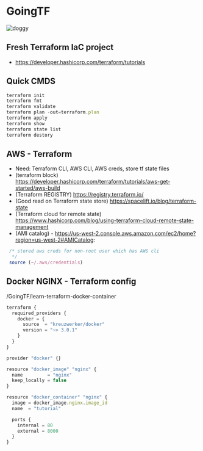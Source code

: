 # GoingTF
<img src="https://image.ibb.co/bEF0B7/doggy.gif" alt="doggy" border="0">

## Fresh Terraform IaC project
- https://developer.hashicorp.com/terraform/tutorials

## Quick CMDS
```TypeScript
terraform init
terraform fmt
terraform validate
terraform plan -out=terraform.plan
terraform apply
terraform show
terraform state list
terraform destory
```


## AWS - Terraform
- Need: Terraform CLI, AWS CLI, AWS creds, store tf state files
- (terraform block) https://developer.hashicorp.com/terraform/tutorials/aws-get-started/aws-build
- (Terraform REGISTRY) https://registry.terraform.io/
- (Good read on Terraform state store) https://spacelift.io/blog/terraform-state
- (Terraform cloud for remote state) https://www.hashicorp.com/blog/using-terraform-cloud-remote-state-management
- (AMI catalog) - https://us-west-2.console.aws.amazon.com/ec2/home?region=us-west-2#AMICatalog:

```TypeScript
 /* stored aws creds for non-root user which has AWS cli 
  */
 source (~/.aws/credentials)
```


## Docker NGINX - Terraform config 
/GoingTF/learn-terraform-docker-container
```TypeScript
terraform {
  required_providers {
    docker = {
      source  = "kreuzwerker/docker"
      version = "~> 3.0.1"
    }
  }
}

provider "docker" {}

resource "docker_image" "nginx" {
  name         = "nginx"
  keep_locally = false
}

resource "docker_container" "nginx" {
  image = docker_image.nginx.image_id
  name  = "tutorial"

  ports {
    internal = 80
    external = 8000
  }
}
```
